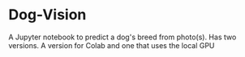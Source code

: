 # Dog-Vision
A Jupyter notebook to predict a dog's breed from photo(s). Has two versions. A version for Colab and one that uses the local GPU
